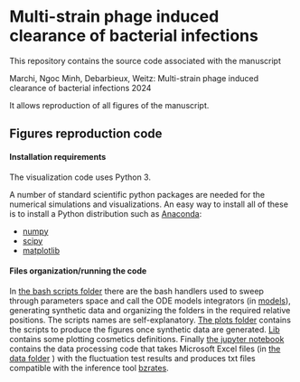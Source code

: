 # Multi-strain phage induced clearance of bacterial infections


This repository contains the source code associated with the manuscript

Marchi, Ngoc Minh, Debarbieux, Weitz: Multi-strain phage induced clearance of bacterial infections 2024

It allows reproduction of all figures of the manuscript.


## Figures reproduction code

#### Installation requirements

The visualization code uses Python 3.

A number of standard scientific python packages are needed for the numerical simulations and visualizations. An easy way to install all of these is to install a Python distribution such as [Anaconda](https://www.anaconda.com/):

- [numpy](https://numpy.org/)
- [scipy](https://www.scipy.org/)
- [matplotlib](https://matplotlib.org/stable/index.html)


#### Files organization/running the code
In  [the bash scripts folder](./scripts_generate_figures) there are the bash handlers used to sweep through parameters space and call the ODE models integrators (in [models](./models_python)), generating synthetic data and organizing the folders in the required relative positions. The scripts names are self-explanatory. [The plots folder](./plots) contains the scripts to produce the figures once synthetic data are generated.
[Lib](./lib) contains some plotting cosmetics definitions. Finally [the jupyter notebook](./data_processing_scripts/jupyter-notebook/import_data_LD_2023_clean.ipynb) contains the data processing code that takes Microsoft Excel files (in [the data folder](./data) ) with the fluctuation test results and produces txt files compatible with the inference tool [bzrates](http://www.lcqb.upmc.fr/bzrates#:~:text=bz%2Drates%20is%20a%20web,mutation%20rates%20from%20fluctuation%20assays.).

